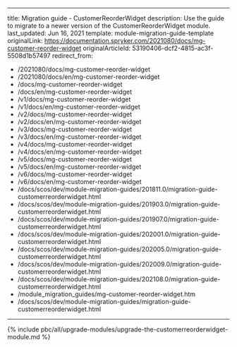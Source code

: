   
---
title: Migration guide - CustomerReorderWidget
description: Use the guide to migrate to a newer version of the CustomerReorderWidget module.
last_updated: Jun 16, 2021
template: module-migration-guide-template
originalLink: https://documentation.spryker.com/2021080/docs/mg-customer-reorder-widget
originalArticleId: 53190406-dcf2-4815-ac3f-5508d1b57497
redirect_from:
  - /2021080/docs/mg-customer-reorder-widget
  - /2021080/docs/en/mg-customer-reorder-widget
  - /docs/mg-customer-reorder-widget
  - /docs/en/mg-customer-reorder-widget
  - /v1/docs/mg-customer-reorder-widget
  - /v1/docs/en/mg-customer-reorder-widget
  - /v2/docs/mg-customer-reorder-widget
  - /v2/docs/en/mg-customer-reorder-widget
  - /v3/docs/mg-customer-reorder-widget
  - /v3/docs/en/mg-customer-reorder-widget
  - /v4/docs/mg-customer-reorder-widget
  - /v4/docs/en/mg-customer-reorder-widget
  - /v5/docs/mg-customer-reorder-widget
  - /v5/docs/en/mg-customer-reorder-widget
  - /v6/docs/mg-customer-reorder-widget
  - /v6/docs/en/mg-customer-reorder-widget
  - /docs/scos/dev/module-migration-guides/201811.0/migration-guide-customerreorderwidget.html
  - /docs/scos/dev/module-migration-guides/201903.0/migration-guide-customerreorderwidget.html
  - /docs/scos/dev/module-migration-guides/201907.0/migration-guide-customerreorderwidget.html
  - /docs/scos/dev/module-migration-guides/202001.0/migration-guide-customerreorderwidget.html
  - /docs/scos/dev/module-migration-guides/202005.0/migration-guide-customerreorderwidget.html
  - /docs/scos/dev/module-migration-guides/202009.0/migration-guide-customerreorderwidget.html
  - /docs/scos/dev/module-migration-guides/202108.0/migration-guide-customerreorderwidget.html
  - /module_migration_guides/mg-customer-reorder-widget.htm
  - /docs/scos/dev/module-migration-guides/migration-guide-customerreorderwidget.html
---

{% include pbc/all/upgrade-modules/upgrade-the-customerreorderwidget-module.md %} <!-- To edit, see /_includes/pbc/all/upgrade-modules/upgrade-the-customerreorderwidget-module.md -->
